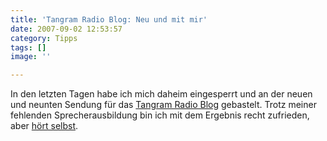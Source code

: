 ```yaml
---
title: 'Tangram Radio Blog: Neu und mit mir'
date: 2007-09-02 12:53:57
category: Tipps
tags: []
image: ''

---
```


In den letzten Tagen habe ich mich daheim eingesperrt und an der neuen und neunten Sendung für das [Tangram Radio Blog](http://www.tangramradioblog.de.be/) gebastelt. Trotz meiner fehlenden Sprecherausbildung bin ich mit dem Ergebnis recht zufrieden, aber [hört selbst](http://www.azabeats.de/tangram/tangram_radio_blog09(www.tangramradioblog.de.be).mp3).
